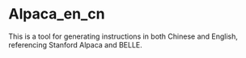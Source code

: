 # Alpaca_en_cn
This is a tool for generating instructions in both Chinese and English, referencing Stanford Alpaca and BELLE.

